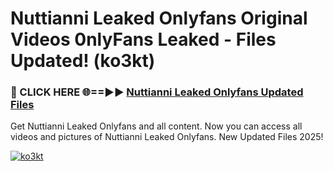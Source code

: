 # Nuttianni Leaked Onlyfans Original Videos 0nlyFans Leaked - Files Updated! (ko3kt)

<h3>🔴 CLICK HERE 🌐==►► <a href="https://tinyurl.com/3hn5wdd3" rel="nofollow">Nuttianni Leaked Onlyfans Updated Files</a></h3>

Get Nuttianni Leaked Onlyfans and all content. Now you can access all videos and pictures of Nuttianni Leaked Onlyfans. New Updated Files 2025!

[![ko3kt](https://i.imgur.com/4HnBqBT.gif)](https://tinyurl.com/3hn5wdd3)
